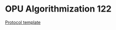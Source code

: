 # OPU Algorithmization 122

[Protocol template](https://docs.google.com/document/d/1ki3aApszz1eX_ivuEafcHHt86Q1Kb_NVBjsxk783ge0/edit?usp=sharing)